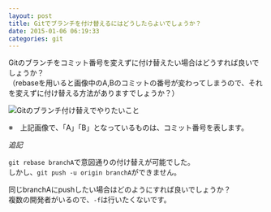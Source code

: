 ```yaml
---
layout: post
title: Gitでブランチを付け替えるにはどうしたらよいでしょうか？
date: 2015-01-06 06:19:33
categories: git
---
```

<p>Gitのブランチをコミット番号を変えずに付け替えたい場合はどうすれば良いでしょうか？<br>
（rebaseを用いると画像中のA,Bのコミットの番号が変わってしまうので、それを変えずに付け替える方法がありますでしょうか？）</p>

<p><img src="https://i.stack.imgur.com/HKUs9.png" alt="Gitのブランチ付け替えでやりたいこと"></p>

<p>※　上記画像で、「A」「B」となっているものは、コミット番号を表します。</p>

<p><em>追記</em></p>

<p><code>git rebase branchA</code>で意図通りの付け替えが可能でした。<br>
しかし、<code>git push -u origin branchA</code>ができません。</p>

<p>同じbranchAにpushしたい場合はどのようにすれば良いでしょうか？<br>
複数の開発者がいるので、<code>-f</code>は行いたくないです。</p>
